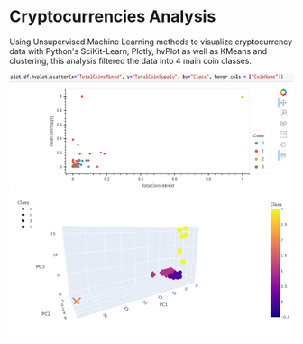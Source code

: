 # Cryptocurrencies Analysis

Using Unsupervised Machine Learning methods to visualize cryptocurrency data with Python's SciKit-Learn, Plotly, hvPlot as well as KMeans and clustering, this analysis filtered the data into 4 main coin classes.

<img src="https://github.com/miwermi/cryptocurrencies/blob/main/images/scatter.png" alt ="graphic">

<img src="https://github.com/miwermi/cryptocurrencies/blob/main/images/3Dcluster.png" alt ="graphic">
